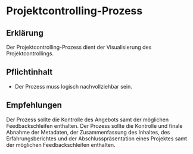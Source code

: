 # Projektcontrolling-Prozess

## Erklärung

Der Projektcontrolling-Prozess dient der Visualisierung des Projektcontrollings.

## Pflichtinhalt

- Der Prozess muss logisch nachvollziehbar sein.

## Empfehlungen

Der Prozess sollte die Kontrolle des Angebots samt der möglichen Feedbackschleifen enthalten. Der Prozess sollte die Kontrolle und finale Abnahme der
Metadaten, der Zusammenfassung des Inhaltes, des Erfahrungsberichtes und der Abschlusspräsentation eines Projektes samt der möglichen Feedbackschleifen enthalten.
